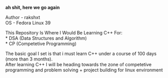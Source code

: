 **ah shit, here we go again**

Author - rakshxt <br>
OS     - Fedora Linux 39


This Repository Is Where I Would Be Learning C++ For: <br>
                                                    * DSA (Data Structures and Algorithm)<br>
                                                    * CP (Competetive Programming)

The basic goal I set is that i must learn C++ under a course of 100 days (more than 3 months).<br>
After learning C++ I will be heading towards the zone of competetive programming and problem solving + project building for linux environment
